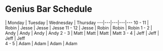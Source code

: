 # Genius Bar Schedule


   | Monday | Tuesday | Wednesday | Thursday 
---|---|---|---|---
 10 - 11 | Robin | Jesse | Jesse | Jesse 
 11 - 12 | Jesse | Robin | Robin | Robin 
 1 - 2 | Andy | Andy | Andy | Andy 
 2 - 3 | Matt | Matt | Matt | Matt 
 3 - 4 | Jeff  | Jeff  | Jeff  | Jeff  
 4 - 5 | Adam | Adam | Adam | Adam 
